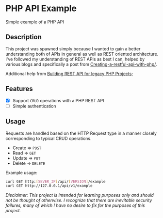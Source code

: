 # PHP API Example
Simple example of a PHP API

## Description
This project was spawned simply because I wanted to gain a better understanding both of APIs in general as well as REST oriented architecture. I've followed my understanding of REST APIs as best I can, helped by various blogs and specifically a post from [Creating-a-restful-api-with-php/](http://coreymaynard.com/blog/creating-a-restful-api-with-php/).

Additional help from [Building REST API for legacy PHP Projects](https://www.toptal.com/php/building-rest-api-for-legacy-php-projects);

## Features
- [x] Support `CRUD` operations with a PHP REST API
- [ ] Simple authentication

## Usage
Requests are handled based on the HTTP Request type in a manner closely corresponding to typical CRUD operations.

- Create => `POST`
- Read => `GET`
- Update => `PUT`
- Delete => `DELETE`

Example usage:

```bash
curl GET http:[SEVER_IP]/api/[VERSION]/example
curl GET http://127.0.0.1/api/v1/example
```

_Disclaimer: This project is intended for learning purposes only and should not be thought of otherwise. I recognize that there are inevitable security failures, many of which I have no desire to fix for the purposes of this project._